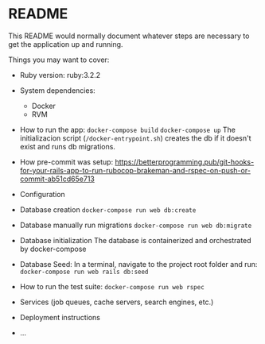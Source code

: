 # README

This README would normally document whatever steps are necessary to get the
application up and running.

Things you may want to cover:

* Ruby version: ruby:3.2.2


* System dependencies: 
    - Docker
    - RVM

* How to run the app: 
    `docker-compose build`
    `docker-compose up`
    The initializacion script (`/docker-entrypoint.sh`) creates the db if it doesn't exist and runs db migrations.

* How pre-commit was setup:
    https://betterprogramming.pub/git-hooks-for-your-rails-app-to-run-rubocop-brakeman-and-rspec-on-push-or-commit-ab51cd65e713

* Configuration

* Database creation
    `docker-compose run web db:create`

* Database manually run migrations 
    `docker-compose run web db:migrate`

* Database initialization
    The database is containerized and orchestrated by docker-compose

* Database Seed: In a terminal, navigate to the project root folder and run: 
    `docker-compose run web rails db:seed`

* How to run the test suite:
    `docker-compose run web rspec`

* Services (job queues, cache servers, search engines, etc.)

* Deployment instructions

* ...
